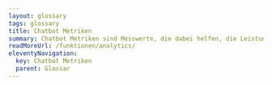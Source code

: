 ```yaml
---
layout: glossary
tags: glossary
title: Chatbot Metriken
summary: Chatbot Metriken sind Messwerte, die dabei helfen, die Leistung und Effektivität eines Chatbots zu bewerten. Sie ermöglichen den Chatbot-Entwicklern oder den Unternehmen, datenbasierte Entscheidungen zu treffen und kontinuierliche Verbesserungen vorzunehmen. Durch genaue Analysen dieser Metriken kann festgestellt werden, ob der Chatbot die gewünschten Ergebnisse liefert und welche Bereiche für eine optimierte Nutzererfahrung verbessert werden müssen.
readMoreUrl: /funktionen/analytics/
eleventyNavigation:
  key: Chatbot Metriken
  parent: Glossar
---
```

